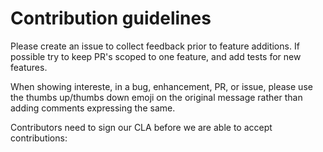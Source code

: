 # Contribution guidelines

Please create an issue to collect feedback prior to feature additions. If possible try to keep PR's scoped to one feature, and add tests for new features.

When showing intereste, in a bug, enhancement, PR, or issue, please use the thumbs up/thumbs down emoji on the original message rather than adding comments expressing the same.

Contributors need to sign our CLA before we are able to accept contributions: 